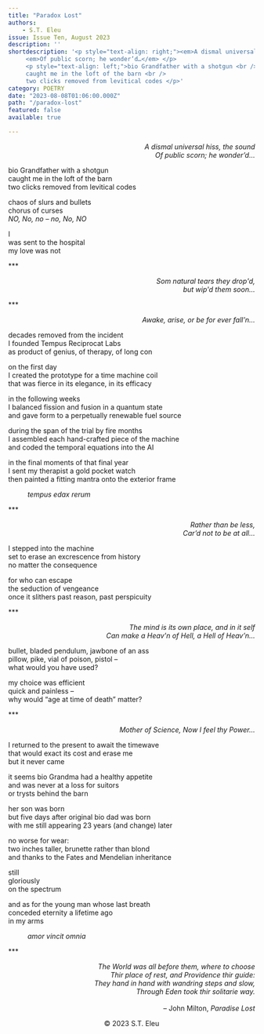 ```yaml
---
title: "Paradox Lost"
authors:
    - S.T. Eleu
issue: Issue Ten, August 2023
description: ''
shortdescription: '<p style="text-align: right;"><em>A dismal universal hiss, the sound</em> <br />
     <em>Of public scorn; he wonder’d…</em> </p>
     <p style="text-align: left;">bio Grandfather with a shotgun <br />
     caught me in the loft of the barn <br />
     two clicks removed from levitical codes </p>'
category: POETRY
date: "2023-08-08T01:06:00.000Z"
path: "/paradox-lost"
featured: false
available: true

---
```


<p style="text-align: right;"><em>A dismal universal hiss, the sound</em> <br />
<em>Of public scorn; he wonder’d…</em> </p>

bio Grandfather with a shotgun <br />
caught me in the loft of the barn <br />
two clicks removed from levitical codes <br />

chaos of slurs and bullets <br />
chorus of curses <br />
<em>NO, No, no – no, No, NO</em> <br />

I <br /> 
was sent to the hospital <br />
my love was not <br />

*** <br />
<p style="text-align: right;"><em>Som natural tears they drop'd, </em> <br /> 
<em>but wip'd them soon…</em> </p>

*** <br />
<p style="text-align: right;"><em>Awake, arise, or be for ever fall’n…</em> </p>

decades removed from the incident <br />
I founded Tempus Reciprocat Labs <br />
as product of genius, of therapy, of long con <br />

on the first day <br />
I created the prototype for a time machine coil <br />
that was fierce in its elegance, in its efficacy <br />

in the following weeks <br />
I balanced fission and fusion in a quantum state <br />
and gave form to a perpetually renewable fuel source <br />

during the span of the trial by fire months <br />
I assembled each hand-crafted piece of the machine <br />
and coded the temporal equations into the AI <br /> 

in the final moments of that final year <br />
I sent my therapist a gold pocket watch <br />
then painted a fitting mantra onto the exterior frame <br />

&nbsp;&nbsp;&nbsp;&nbsp;&nbsp;&nbsp;&nbsp;&nbsp;&nbsp;&nbsp;<em>tempus edax rerum</em> <br />

*** <br />
<p style="text-align: right;"><em>Rather than be less, </em> <br />
<em>Car’d not to be at all…</em> </p>

I stepped into the machine <br /> 
set to erase an excrescence from history <br />
no matter the consequence <br />

for who can escape <br />
the seduction of vengeance <br />
once it slithers past reason, past perspicuity <br />

*** <br />
<p style="text-align: right;"><em>The mind is its own place, and in it self</em> <br />
<em>Can make a Heav'n of Hell, a Hell of Heav’n…</em> </p>

bullet, bladed pendulum, jawbone of an ass <br />
pillow, pike, vial of poison, pistol – <br />
what would you have used? <br />

my choice was efficient <br />
quick and painless – <br />
why would “age at time of death” matter? <br />

*** <br />
<p style="text-align: right;"><em>Mother of Science, Now I feel thy Power…</em> </p>

I returned to the present to await the timewave <br />
that would exact its cost and erase me <br />
but it never came <br />

it seems bio Grandma had a healthy appetite <br />
and was never at a loss for suitors <br />
or trysts behind the barn <br />

her son was born <br /> 
but five days after original bio dad was born <br />
with me still appearing 23 years (and change) later <br />

no worse for wear: <br />
two inches taller, brunette rather than blond <br />
and thanks to the Fates and Mendelian inheritance <br />

still <br /> 
gloriously <br />
on the spectrum <br />

and as for the young man whose last breath <br />
conceded eternity a lifetime ago <br /> 
in my arms <br />

&nbsp;&nbsp;&nbsp;&nbsp;&nbsp;&nbsp;&nbsp;&nbsp;&nbsp;&nbsp;<em>amor vincit omnia</em> <br />

*** <br />
<p style="text-align: right;"><em>The World was all before them, where to choose</em> <br />
<em>Thir place of rest, and Providence thir guide: </em> <br />
<em>They hand in hand with wandring steps and slow, </em> <br />
<em>Through Eden took thir solitarie way. </em> <br /><br />
– John Milton, <em>Paradise Lost</em> </p>


<p style="text-align: center;"> © 2023 S.T. Eleu</p>